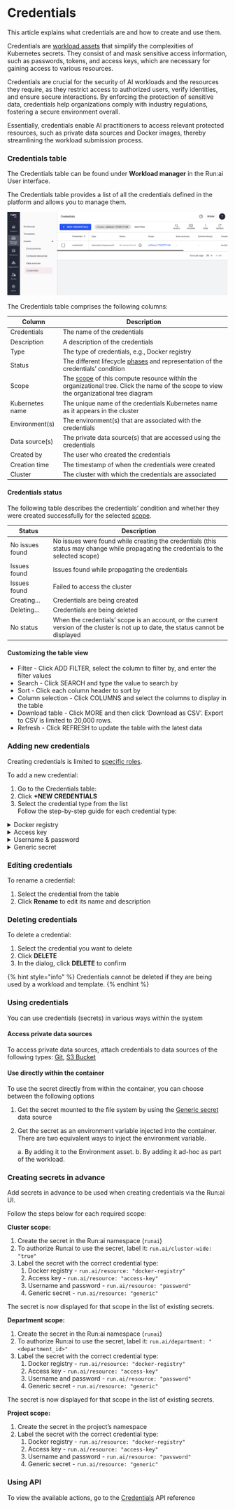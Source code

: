 # Credentials

This article explains what credentials are and how to create and use them.

Credentials are [workload assets](./) that simplify the complexities of Kubernetes secrets. They consist of and mask sensitive access information, such as passwords, tokens, and access keys, which are necessary for gaining access to various resources.

Credentials are crucial for the security of AI workloads and the resources they require, as they restrict access to authorized users, verify identities, and ensure secure interactions. By enforcing the protection of sensitive data, credentials help organizations comply with industry regulations, fostering a secure environment overall.

Essentially, credentials enable AI practitioners to access relevant protected resources, such as private data sources and Docker images, thereby streamlining the workload submission process.

### Credentials table

The Credentials table can be found under **Workload manager** in the Run:ai User interface.

The Credentials table provides a list of all the credentials defined in the platform and allows you to manage them.

![](img/credentials-table.png)

The Credentials table comprises the following columns:

| Column          | Description                                                                                                                                                              |
| --------------- | ------------------------------------------------------------------------------------------------------------------------------------------------------------------------ |
| Credentials     | The name of the credentials                                                                                                                                              |
| Description     | A description of the credentials                                                                                                                                         |
| Type            | The type of credentials, e.g., Docker registry                                                                                                                           |
| Status          | The different lifecycle [phases](../workloads.md#workload-status) and representation of the credentials’ condition                                                       |
| Scope           | The [scope](workload-assets.md#asset-scope) of this compute resource within the organizational tree. Click the name of the scope to view the organizational tree diagram |
| Kubernetes name | The unique name of the credentials Kubernetes name as it appears in the cluster                                                                                          |
| Environment(s)  | The environment(s) that are associated with the credentials                                                                                                              |
| Data source(s)  | The private data source(s) that are accessed using the credentials                                                                                                       |
| Created by      | The user who created the credentials                                                                                                                                     |
| Creation time   | The timestamp of when the credentials were created                                                                                                                       |
| Cluster         | The cluster with which the credentials are associated                                                                                                                    |

#### Credentials status

The following table describes the credentials’ condition and whether they were created successfully for the selected [scope](workload-assets.md#asset-scope).

| Status          | Description                                                                                                                          |
| --------------- | ------------------------------------------------------------------------------------------------------------------------------------ |
| No issues found | No issues were found while creating the credentials (this status may change while propagating the credentials to the selected scope) |
| Issues found    | Issues found while propagating the credentials                                                                                       |
| Issues found    | Failed to access the cluster                                                                                                         |
| Creating…       | Credentials are being created                                                                                                        |
| Deleting…       | Credentials are being deleted                                                                                                        |
| No status       | When the credentials’ scope is an account, or the current version of the cluster is not up to date, the status cannot be displayed   |

#### Customizing the table view

* Filter - Click ADD FILTER, select the column to filter by, and enter the filter values
* Search - Click SEARCH and type the value to search by
* Sort - Click each column header to sort by
* Column selection - Click COLUMNS and select the columns to display in the table
* Download table - Click MORE and then click ‘Download as CSV’. Export to CSV is limited to 20,000 rows.
* Refresh - Click REFRESH to update the table with the latest data

### Adding new credentials

Creating credentials is limited to [specific roles](workload-assets.md#who-can-create-an-asset).

To add a new credential:

1. Go to the Credentials table:
2. Click **+NEW CREDENTIALS**
3. Select the credential type from the list\
   Follow the step-by-step guide for each credential type:

<details>

<summary>Docker registry</summary>

These credentials allow users to authenticate and pull images from a Docker registry, enabling access to containerized applications and services.

After creating the credentials, it is used automatically when pulling images.

1. Select a [scope](workload-assets.md#asset-scope).
2. Enter a name for the credential. The name must be unique.
3. Optional: Provide a description of the credentials
4. Set how the credential is created
   * **Existing secret** (in the cluster)\
     This option applies when the purpose is to create credentials based on an existing secret
     * Select a secret from the list (The list is empty if no secrets were [created in advance](credentials.md#creating-secrets-in-advance))
   * **New secret** (recommended)\
     A new secret is created together with the credentials. New secrets are not added to the list of existing secrets.
     * Enter the **username**, **password**, and **Docker registry URL**
5. Click **CREATE CREDENTIALS**

After the credentials are created, check their status to monitor their proper creation across the selected scope.

</details>

<details>

<summary>Access key</summary>

These credentials are unique identifiers used to authenticate and authorize access to cloud services or APIs, ensuring secure communication between applications. They typically consist of two parts:

* An access key ID
* A secret access key

The purpose of this credential type is to allow access to restricted data.

1. Select a [scope](workload-assets.md#asset-scope)
2. Enter a name for the credential. The name must be unique.
3. Optional: Provide a **description** of the credential
4. Set how the credential is created
   * **Existing secret** (in the cluster)\
     This option applies when the purpose is to create credentials based on an existing secret
     * Select a secret from the list (The list is empty if no secrets were [created in advance](credentials.md#creating-secrets-in-advance))
   * **New secret** (recommended)\
     A new secret is created together with the credentials. New secrets are not added to the list of existing secrets.
     * Enter the **Access key** and **Access secret**
5. Click **CREATE CREDENTIALS**

After the credentials are created, check their status to monitor their proper creation across the selected scope.

</details>

<details>

<summary>Username &#x26; password</summary>

These credentials require a username and corresponding password to access various resources, ensuring that only authorized users can log in.

The purpose of this credential type is to allow access to restricted data.

1. Select a [scope](workload-assets.md#asset-scope)
2. Enter a name for the credential. The name must be unique.
3. Optional: Provide a description of the credentials
4. Set how the credential is created
   * **Existing secret** (in the cluster)\
     This option applies when the purpose is to create credentials based on an existing secret
     * Select a secret from the list (The list is empty if no secrets were [created in advance](credentials.md#creating-secrets-in-advance))
   * **New secret** (recommended)\
     A new secret is created together with the credentials. New secrets are not added to the list of existing secrets.
     * Enter the **username** and **password**
5. Click **CREATE CREDENTIALS**

After the credentials are created, check their status to monitor their proper creation across the selected scope.

</details>

<details>

<summary>Generic secret</summary>

These credentials are a flexible option that consists of multiple keys & values and can store various sensitive information, such as API keys or configuration data, to be used securely within applications.

The purpose of this credential type is to allow access to restricted data.

1. Select a [scope](workload-assets.md#asset-scope)
2. Enter a name for the credential. The name must be unique.
3. Optional: Provide a description of the credentials
4. Set how the credential is created
   * **Existing secret** (in the cluster)\
     This option applies when the purpose is to create credentials based on an existing secret
     * Select a secret from the list (The list is empty if no secrets were [created in advance](credentials.md#creating-secrets-in-advance))
   * **New secret** (recommended)\
     A new secret is created together with the credentials. New secrets are not added to the list of existing secrets.
     * Click **+KEY & VALUE** - to add key/value pairs to store in the new secret
5. Click **CREATE CREDENTIALS**

</details>

### Editing credentials

To rename a credential:

1. Select the credential from the table
2. Click **Rename** to edit its name and description

### Deleting credentials

To delete a credential:

1. Select the credential you want to delete
2. Click **DELETE**
3. In the dialog, click **DELETE** to confirm

{% hint style="info" %}
Credentials cannot be deleted if they are being used by a workload and template.
{% endhint %}

### Using credentials

You can use credentials (secrets) in various ways within the system

#### Access private data sources

To access private data sources, attach credentials to data sources of the following types: [Git](datasources.md#git), [S3 Bucket](datasources.md#s3-bucket)

#### Use directly within the container

To use the secret directly from within the container, you can choose between the following options

1. Get the secret mounted to the file system by using the [Generic secret](datasources.md#secret) data source
2.  Get the secret as an environment variable injected into the container. There are two equivalent ways to inject the environment variable.

    a. By adding it to the Environment asset. b. By adding it ad-hoc as part of the workload.

### Creating secrets in advance

Add secrets in advance to be used when creating credentials via the Run:ai UI.

Follow the steps below for each required scope:

**Cluster scope:**

1. Create the secret in the Run:ai namespace (`runai`)
2. To authorize Run:ai to use the secret, label it: `run.ai/cluster-wide: "true"`
3. Label the secret with the correct credential type:
   1. Docker registry - `run.ai/resource: "docker-registry"`
   2. Access key - `run.ai/resource: "access-key"`
   3. Username and password - `run.ai/resource: "password"`
   4. Generic secret - `run.ai/resource: "generic"`

The secret is now displayed for that scope in the list of existing secrets.&#x20;

**Department scope:**

1. Create the secret in the Run:ai namespace (`runai`)
2. To authorize Run:ai to use the secret, label it: `run.ai/department: "<department_id>"`
3. Label the secret with the correct credential type:
   1. Docker registry - `run.ai/resource: "docker-registry"`
   2. Access key - `run.ai/resource: "access-key"`
   3. Username and password - `run.ai/resource: "password"`
   4. Generic secret - `run.ai/resource: "generic"`

The secret is now displayed for that scope in the list of existing secrets.&#x20;

**Project scope:**

1. Create the secret in the project’s namespace
2. Label the secret with the correct credential type:
   1. Docker registry - `run.ai/resource: "docker-registry"`
   2. Access key - `run.ai/resource: "access-key"`
   3. Username and password - `run.ai/resource: "password"`
   4. Generic secret - `run.ai/resource: "generic"`

### Using API

To view the available actions, go to the [Credentials](https://app.run.ai/api/docs#tag/Credentials) API reference
